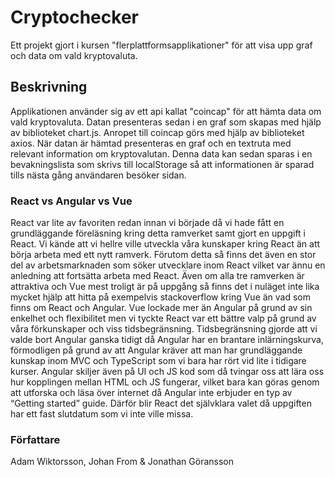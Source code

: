 # Cryptochecker

Ett projekt gjort i kursen "flerplattformsapplikationer" för att visa upp graf och data om vald kryptovaluta.

## Beskrivning

Applikationen använder sig av ett api kallat "coincap" för att hämta data om vald kryptovaluta. Datan presenteras sedan i en graf som skapas med hjälp av biblioteket chart.js. Anropet till coincap görs med hjälp av biblioteket axios. När datan är hämtad presenteras en graf och en textruta med relevant information om kryptovalutan. Denna data kan sedan sparas i en bevakningslista som skrivs till localStorage så att informationen är sparad tills nästa gång användaren besöker sidan. 


### React vs Angular vs Vue

React var lite av favoriten redan innan vi började då vi hade fått en grundläggande föreläsning kring detta ramverket samt gjort en uppgift i React. Vi kände att vi hellre ville utveckla våra kunskaper kring React än att börja arbeta med ett nytt ramverk. Förutom detta så finns det även en stor del av arbetsmarknaden som söker utvecklare inom React vilket var ännu en anledning att fortsätta arbeta med React. Även om alla tre ramverken är attraktiva och Vue mest troligt är på uppgång så finns det i nuläget inte lika mycket hjälp att hitta på exempelvis stackoverflow kring Vue än vad som finns om React och Angular. Vue lockade mer än Angular på grund av sin enkelhet och flexibilitet men vi tyckte React var ett bättre valp på grund av våra förkunskaper och viss tidsbegränsning. Tidsbegränsning gjorde att vi valde bort Angular ganska tidigt då Angular har en brantare inlärningskurva, förmodligen på grund av att Angular kräver att man har grundläggande kunskap inom MVC och TypeScript som vi bara har rört vid lite i tidigare kurser. Angular skiljer även på UI och JS kod som då tvingar oss att lära oss hur kopplingen mellan HTML och JS fungerar, vilket bara kan göras genom att utforska och läsa över internet då Angular inte erbjuder en typ av “Getting started” guide. Därför blir React det självklara valet då uppgiften har ett fast slutdatum som vi inte ville missa. 

### Författare

Adam Wiktorsson, Johan From & Jonathan Göransson
